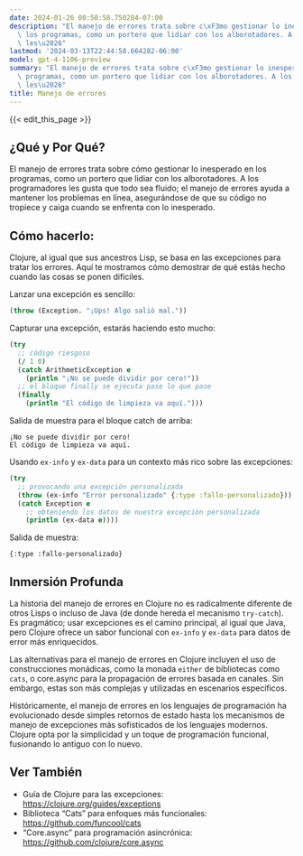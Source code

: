 ```yaml
---
date: 2024-01-26 00:50:58.750284-07:00
description: "El manejo de errores trata sobre c\xF3mo gestionar lo inesperado en\
  \ los programas, como un portero que lidiar con los alborotadores. A los programadores\
  \ les\u2026"
lastmod: '2024-03-13T22:44:58.664282-06:00'
model: gpt-4-1106-preview
summary: "El manejo de errores trata sobre c\xF3mo gestionar lo inesperado en los\
  \ programas, como un portero que lidiar con los alborotadores. A los programadores\
  \ les\u2026"
title: Manejo de errores
---
```


{{< edit_this_page >}}

## ¿Qué y Por Qué?
El manejo de errores trata sobre cómo gestionar lo inesperado en los programas, como un portero que lidiar con los alborotadores. A los programadores les gusta que todo sea fluido; el manejo de errores ayuda a mantener los problemas en línea, asegurándose de que su código no tropiece y caiga cuando se enfrenta con lo inesperado.

## Cómo hacerlo:
Clojure, al igual que sus ancestros Lisp, se basa en las excepciones para tratar los errores. Aquí te mostramos cómo demostrar de qué estás hecho cuando las cosas se ponen difíciles.

Lanzar una excepción es sencillo:
```Clojure
(throw (Exception. "¡Ups! Algo salió mal."))
```

Capturar una excepción, estarás haciendo esto mucho:
```Clojure
(try
  ;; código riesgoso
  (/ 1 0)
  (catch ArithmeticException e
    (println "¡No se puede dividir por cero!"))
  ;; el bloque finally se ejecuta pase lo que pase
  (finally 
    (println "El código de limpieza va aquí.")))
```
Salida de muestra para el bloque catch de arriba:
```
¡No se puede dividir por cero!
El código de limpieza va aquí.
```

Usando `ex-info` y `ex-data` para un contexto más rico sobre las excepciones:
```Clojure
(try
  ;; provocando una excepción personalizada
  (throw (ex-info "Error personalizado" {:type :fallo-personalizado}))
  (catch Exception e
    ;; obteniendo los datos de nuestra excepción personalizada
    (println (ex-data e))))
```
Salida de muestra:
```
{:type :fallo-personalizado}
```

## Inmersión Profunda
La historia del manejo de errores en Clojure no es radicalmente diferente de otros Lisps o incluso de Java (de donde hereda el mecanismo `try-catch`). Es pragmático; usar excepciones es el camino principal, al igual que Java, pero Clojure ofrece un sabor funcional con `ex-info` y `ex-data` para datos de error más enriquecidos.

Las alternativas para el manejo de errores en Clojure incluyen el uso de construcciones monádicas, como la monada `either` de bibliotecas como `cats`, o core.async para la propagación de errores basada en canales. Sin embargo, estas son más complejas y utilizadas en escenarios específicos.

Históricamente, el manejo de errores en los lenguajes de programación ha evolucionado desde simples retornos de estado hasta los mecanismos de manejo de excepciones más sofisticados de los lenguajes modernos. Clojure opta por la simplicidad y un toque de programación funcional, fusionando lo antiguo con lo nuevo.

## Ver También
- Guía de Clojure para las excepciones: https://clojure.org/guides/exceptions
- Biblioteca “Cats” para enfoques más funcionales: https://github.com/funcool/cats
- “Core.async” para programación asincrónica: https://github.com/clojure/core.async

